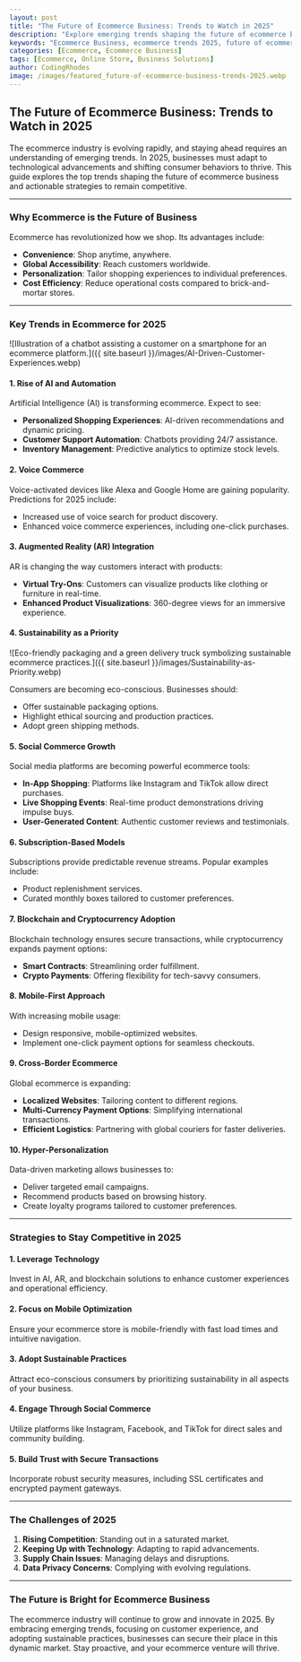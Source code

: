 ```yaml
---
layout: post
title: "The Future of Ecommerce Business: Trends to Watch in 2025"
description: "Explore emerging trends shaping the future of ecommerce business in 2025. Learn how to stay ahead with innovative strategies and tools."
keywords: "Ecommerce Business, ecommerce trends 2025, future of ecommerce, ecommerce strategies, online shopping trends"
categories: [Ecommerce, Ecommerce Business]
tags: [Ecommerce, Online Store, Business Solutions]
author: CodingRhodes
image: /images/featured_future-of-ecommerce-business-trends-2025.webp
---
```


## The Future of Ecommerce Business: Trends to Watch in 2025

The ecommerce industry is evolving rapidly, and staying ahead requires an understanding of emerging trends. In 2025, businesses must adapt to technological advancements and shifting consumer behaviors to thrive. This guide explores the top trends shaping the future of ecommerce business and actionable strategies to remain competitive.

---

### Why Ecommerce is the Future of Business

Ecommerce has revolutionized how we shop. Its advantages include:

- **Convenience**: Shop anytime, anywhere.
- **Global Accessibility**: Reach customers worldwide.
- **Personalization**: Tailor shopping experiences to individual preferences.
- **Cost Efficiency**: Reduce operational costs compared to brick-and-mortar stores.

---

### Key Trends in Ecommerce for 2025

![Illustration of a chatbot assisting a customer on a smartphone for an ecommerce platform.]({{ site.baseurl }}/images/AI-Driven-Customer-Experiences.webp)

#### 1. **Rise of AI and Automation**
Artificial Intelligence (AI) is transforming ecommerce. Expect to see:

- **Personalized Shopping Experiences**: AI-driven recommendations and dynamic pricing.
- **Customer Support Automation**: Chatbots providing 24/7 assistance.
- **Inventory Management**: Predictive analytics to optimize stock levels.

#### 2. **Voice Commerce**
Voice-activated devices like Alexa and Google Home are gaining popularity. Predictions for 2025 include:

- Increased use of voice search for product discovery.
- Enhanced voice commerce experiences, including one-click purchases.

#### 3. **Augmented Reality (AR) Integration**
AR is changing the way customers interact with products:

- **Virtual Try-Ons**: Customers can visualize products like clothing or furniture in real-time.
- **Enhanced Product Visualizations**: 360-degree views for an immersive experience.

#### 4. **Sustainability as a Priority**

![Eco-friendly packaging and a green delivery truck symbolizing sustainable ecommerce practices.]({{ site.baseurl }}/images/Sustainability-as-Priority.webp)

Consumers are becoming eco-conscious. Businesses should:

- Offer sustainable packaging options.
- Highlight ethical sourcing and production practices.
- Adopt green shipping methods.

#### 5. **Social Commerce Growth**
Social media platforms are becoming powerful ecommerce tools:

- **In-App Shopping**: Platforms like Instagram and TikTok allow direct purchases.
- **Live Shopping Events**: Real-time product demonstrations driving impulse buys.
- **User-Generated Content**: Authentic customer reviews and testimonials.

#### 6. **Subscription-Based Models**
Subscriptions provide predictable revenue streams. Popular examples include:

- Product replenishment services.
- Curated monthly boxes tailored to customer preferences.

#### 7. **Blockchain and Cryptocurrency Adoption**
Blockchain technology ensures secure transactions, while cryptocurrency expands payment options:

- **Smart Contracts**: Streamlining order fulfillment.
- **Crypto Payments**: Offering flexibility for tech-savvy consumers.

#### 8. **Mobile-First Approach**
With increasing mobile usage:

- Design responsive, mobile-optimized websites.
- Implement one-click payment options for seamless checkouts.

#### 9. **Cross-Border Ecommerce**
Global ecommerce is expanding:

- **Localized Websites**: Tailoring content to different regions.
- **Multi-Currency Payment Options**: Simplifying international transactions.
- **Efficient Logistics**: Partnering with global couriers for faster deliveries.

#### 10. **Hyper-Personalization**
Data-driven marketing allows businesses to:

- Deliver targeted email campaigns.
- Recommend products based on browsing history.
- Create loyalty programs tailored to customer preferences.

---

### Strategies to Stay Competitive in 2025

#### 1. **Leverage Technology**
Invest in AI, AR, and blockchain solutions to enhance customer experiences and operational efficiency.

#### 2. **Focus on Mobile Optimization**
Ensure your ecommerce store is mobile-friendly with fast load times and intuitive navigation.

#### 3. **Adopt Sustainable Practices**
Attract eco-conscious consumers by prioritizing sustainability in all aspects of your business.

#### 4. **Engage Through Social Commerce**
Utilize platforms like Instagram, Facebook, and TikTok for direct sales and community building.

#### 5. **Build Trust with Secure Transactions**
Incorporate robust security measures, including SSL certificates and encrypted payment gateways.

---

### The Challenges of 2025

1. **Rising Competition**: Standing out in a saturated market.
2. **Keeping Up with Technology**: Adapting to rapid advancements.
3. **Supply Chain Issues**: Managing delays and disruptions.
4. **Data Privacy Concerns**: Complying with evolving regulations.

---

### The Future is Bright for Ecommerce Business

The ecommerce industry will continue to grow and innovate in 2025. By embracing emerging trends, focusing on customer experience, and adopting sustainable practices, businesses can secure their place in this dynamic market. Stay proactive, and your ecommerce venture will thrive.
